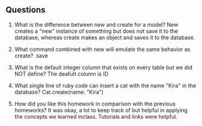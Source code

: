 ## Questions

1. What is the difference between new and create for a model?
New creates a "new" instance of something but does not save it to the database, whereas create makes an object and saves it to the database.

2. What command combined with new will emulate the same behavior as create?
.save 

3. What is the default integer column that exists on every table but we did NOT define?
The deafult column is ID

4. What single line of ruby code can insert a cat with the name "Kira" in the database?
Cat.create(name: "Kira")

5. How did you like this homework in comparison with the previous homeworks?
It was okay, a lot to keep track of but helpful in applying
the concepts we learned inclass. Tutorials and links were helpful.
